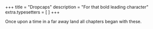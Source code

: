 +++
title = "Dropcaps"
description = "For that bold leading character"
extra.typesetters = [ ]
+++

Once upon a time in a far away land all chapters began with these.
